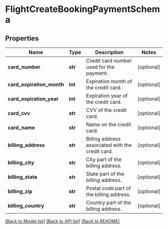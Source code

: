# FlightCreateBookingPaymentSchema

## Properties
Name | Type | Description | Notes
------------ | ------------- | ------------- | -------------
**card_number** | **str** | Credit card number used for the payment. | [optional] 
**card_expiration_month** | **int** | Expiration month of the credit card. | [optional] 
**card_expiration_year** | **int** | Expiration year of the credit card. | [optional] 
**card_cvv** | **str** | CVV of the credit card. | [optional] 
**card_name** | **str** | Name on the credit card. | [optional] 
**billing_address** | **str** | Billing address associated with the credit card. | [optional] 
**billing_city** | **str** | City part of the billing address. | [optional] 
**billing_state** | **str** | State part of the billing address. | [optional] 
**billing_zip** | **str** | Postal code part of the billing address. | [optional] 
**billing_country** | **str** | Country part of the billing address. | [optional] 

[[Back to Model list]](../README.md#documentation-for-models) [[Back to API list]](../README.md#documentation-for-api-endpoints) [[Back to README]](../README.md)

